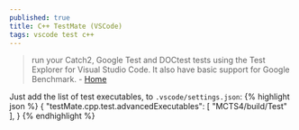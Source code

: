```yaml
---
published: true
title: C++ TestMate (VSCode)
tags: vscode test c++
---
```

>  run your Catch2, Google Test and DOCtest tests using the Test Explorer for Visual Studio Code. It also have basic support for Google Benchmark. - [Home](https://github.com/matepek/vscode-catch2-test-adapter)

Just add the list of test executables, to `.vscode/settings.json`:
{% highlight json %}
{
    "testMate.cpp.test.advancedExecutables": [
        "MCTS4/build/Test"
        ],
}
{% endhighlight %}